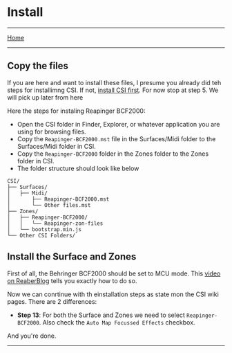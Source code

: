 # Install

---

[Home](../)

---

## Copy the files

If you are here and want to install these files, I presume you already did teh steps for installimng CSI. If not, [install CSI first](https://github.com/malcolmgroves/reaper_csi/wiki/Installation). For now stop at step 5. We will pick up later from here

Here the steps for instaling Reapinger BCF2000:

* Open the CSI folder in Finder, Explorer, or whatever application you are using for browsing files.
* Copy the `Reapinger-BCF2000.mst` file in the Surfaces/Midi folder to the Surfaces/Midi folder in CSI.
* Copy the `Reapinger-BCF2000` folder in the Zones folder to the Zones folder in CSI.
* The folder structure should look like below

```
CSI/
├── Surfaces/
│   ├── Midi/
│       ├── Reapinger-BCF2000.mst
│       └── Other files.mst
├── Zones/
│   ├── Reapinger-BCF2000/
│   │   └── Reapinger-zon-files
│   └── bootstrap.min.js
└── Other CSI Folders/
```

## Install the Surface and Zones

First of all, the Behringer BCF2000 should be set to MCU mode. This [video on ReaberBlog](https://reaperblog.net/2015/04/behringer-bcf2000-basic-setup-in-reaper/) tells you exactly how to do so.

Now we can conrtinue with th einstallation steps as state mon the CSI wiki pages. There are 2 differences:

* **Step 13**: For both the Surface and Zones we need to select `Reapinger-BCF2000`. Also check the `Auto Map Focussed Effects` checkbox.

And you're done.

---
